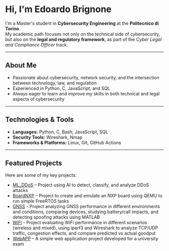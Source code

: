 # Hi, I'm Edoardo Brignone

I'm a Master's student in **Cybersecurity Engineering** at the **Politecnico di Torino**.  
My academic path focuses not only on the technical side of cybersecurity, but also on the **legal and regulatory framework**, as part of the *Cyber Legal and Compliance Officer* track.

---

## About Me

- Passionate about cybersecurity, network security, and the intersection between technology, law, and regulation  
- Experienced in Python, C, JavaScript, and SQL  
- Always eager to learn and improve my skills in both technical and legal aspects of cybersecurity

---

## Technologies & Tools

- **Languages:** Python, C, Bash, JavaScript, SQL  
- **Security Tools:** Wireshark, Nmap  
- **Frameworks & Platforms:** Linux, Git, GitHub Actions  

---

## Featured Projects

Here are some of my key projects:

- [ML_DDoS](https://github.com/AlvaroSolana/ML_DDoS) – Project using AI to detect, classify, and analyze DDoS attacks  
- [BoardNXP](https://github.com/Edo11bri/BoardNXP_Project) – Project to create and emulate an NXP board using QEMU to run simple FreeRTOS tasks
- [GNSS](https://github.com/Edo11bri/ReportProjects/blob/main/GNSSReport.pdf) - Project analyzing GNSS performance in different environments and conditions, comparing devices, studying battery/call impacts, and detecting spoofing attacks using MATLAB
- [WiFi](https://github.com/Edo11bri/ReportProjects/blob/main/WiFiReport.pdf) - Project evaluating WiFi performance in different scenarios (wireless and mixed), using iperf3 and Wireshark to analyze TCP/UDP traffic, congestion effects, and compare predicted vs actual goodput
- [WebAPP](https://github.com/Edo11bri/WebApp-Project) – A simple web application project developed for a university exam

